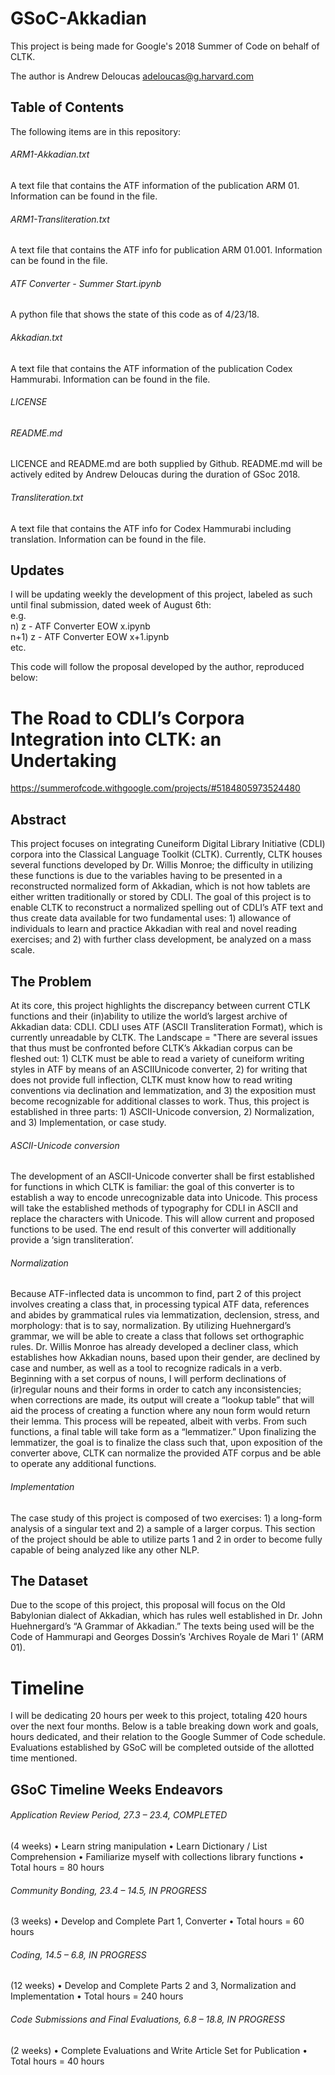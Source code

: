 # GSoC-Akkadian

This project is being made for Google's 2018 Summer of Code on behalf of CLTK.

The author is Andrew Deloucas <adeloucas@g.harvard.com>

## Table of Contents

The following items are in this repository:

###### ARM1-Akkadian.txt
A text file that contains the ATF information of the publication ARM 01. Information can be found in the file.

###### ARM1-Transliteration.txt
A text file that contains the ATF info for publication ARM 01.001. Information can be found in the file.

###### ATF Converter - Summer Start.ipynb
A python file that shows the state of this code as of 4/23/18.

###### Akkadian.txt
A text file that contains the ATF information of the publication Codex Hammurabi. Information can be found in the file.

###### LICENSE 
###### README.md
LICENCE and README.md are both supplied by Github. README.md will be actively edited by Andrew Deloucas during the duration of GSoc 2018.

###### Transliteration.txt
A text file that contains the ATF info for Codex Hammurabi including translation. Information can be found in the file.

## Updates

I will be updating weekly the development of this project, labeled as such until final submission, dated week of August 6th: \
       e.g. \
       n) z - ATF Converter EOW x.ipynb \
       n+1) z - ATF Converter EOW x+1.ipynb \
       etc. 

This code will follow the proposal developed by the author, reproduced below:

# The Road to CDLI’s Corpora Integration into CLTK: an Undertaking
<https://summerofcode.withgoogle.com/projects/#5184805973524480>

## Abstract
This project focuses on integrating Cuneiform Digital Library Initiative (CDLI) corpora into the Classical Language Toolkit (CLTK). Currently, CLTK houses several functions developed by Dr. Willis Monroe; the difficulty in utilizing these functions is due to the variables having to be presented in a reconstructed normalized form of Akkadian, which is not how tablets are either written traditionally or stored by CDLI. The goal of this project is to enable CLTK to reconstruct a normalized spelling out of CDLI’s ATF text and thus create data available for two fundamental uses: 1) allowance of individuals to learn and practice Akkadian with real and novel reading exercises; and 2) with further class development, be analyzed on a mass scale.

## The Problem
At its core, this project highlights the discrepancy between current CTLK functions and their (in)ability to utilize the world’s largest archive of Akkadian data: CDLI. CDLI uses ATF (ASCII Transliteration Format), which is currently unreadable by CLTK.
The Landscape = "There are several issues that thus must be confronted before CLTK’s Akkadian corpus can be fleshed out: 1) CLTK must be able to read a variety of cuneiform writing styles in ATF by means of an ASCIIUnicode converter, 2) for writing that does not provide full inflection, CLTK must know how to read writing conventions via declination and lemmatization, and 3) the exposition must become recognizable for additional classes to work. Thus, this project is established in three parts: 1) ASCII-Unicode conversion, 2) Normalization, and 3) Implementation, or case study.

###### ASCII-Unicode conversion 
The development of an ASCII-Unicode converter shall be first established for functions in which CLTK is familiar: the goal of this converter is to establish a way to encode unrecognizable data into Unicode. This process will take the established methods of typography for CDLI in ASCII and replace the characters with Unicode. This will allow current and proposed functions to be used. The end result of this converter will additionally provide a ‘sign transliteration’.

###### Normalization 
Because ATF-inflected data is uncommon to find, part 2 of this project involves creating a class that, in processing typical ATF data, references and abides by grammatical rules via lemmatization, declension, stress, and morphology: that is to say, normalization. By utilizing Huehnergard’s grammar, we will be able to create a class that follows set orthographic rules. Dr. Willis Monroe has already developed a decliner class, which establishes how Akkadian nouns, based upon their gender, are declined by case and number, as well as a tool to recognize radicals in a verb. Beginning with a set corpus of nouns, I will perform declinations of (ir)regular nouns and their forms in order to catch any inconsistencies; when corrections are made, its output will create a “lookup table” that will aid the process of creating a function where any noun form would return their lemma. This process will be repeated, albeit with verbs. From such functions, a final table will take form as a “lemmatizer.” Upon finalizing the lemmatizer, the goal is to finalize the class such that, upon exposition of the converter above, CLTK can normalize the provided ATF corpus and be able to operate any additional functions.

###### Implementation  
The case study of this project is composed of two exercises: 1) a long-form analysis of a singular text and 2) a sample of a larger corpus. This section of the project should be able to utilize parts 1 and 2 in order to become fully capable of being analyzed like any other NLP.

## The Dataset  
Due to the scope of this project, this proposal will focus on the Old Babylonian dialect of Akkadian, which has rules well established in Dr. John Huehnergard’s “A Grammar of Akkadian.” The texts being used will be the Code of Hammurapi and Georges Dossin’s
'Archives Royale de Mari 1' (ARM 01).

# Timeline 
I will be dedicating 20 hours per week to this project, totaling 420 hours over the next four months. Below is a table breaking down work and goals, hours dedicated, and their relation to the Google Summer of Code schedule. Evaluations established by GSoC will be completed outside of the allotted time mentioned.

## GSoC Timeline Weeks Endeavors
###### Application Review Period, 27.3 – 23.4, COMPLETED
(4 weeks)
• Learn string manipulation
• Learn Dictionary / List Comprehension
• Familiarize myself with collections library functions
• Total hours = 80 hours

###### Community Bonding, 23.4 – 14.5, IN PROGRESS
(3 weeks)
• Develop and Complete Part 1, Converter
• Total hours = 60 hours

###### Coding, 14.5 – 6.8, IN PROGRESS
(12 weeks)
• Develop and Complete Parts 2 and 3, Normalization and Implementation
• Total hours = 240 hours

###### Code Submissions and Final Evaluations, 6.8 – 18.8, IN PROGRESS
(2 weeks)
• Complete Evaluations and Write Article
Set for Publication
• Total hours = 40 hours
